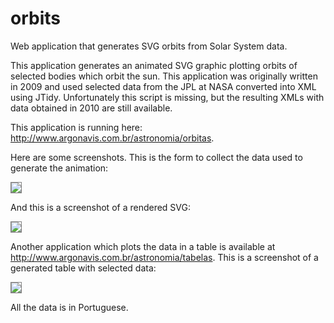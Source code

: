 orbits
======

<style>img{border: solid gray 1px}</style>

Web application that generates SVG orbits from Solar System data.

This application generates an animated SVG graphic plotting orbits of selected bodies which orbit the sun. This application was originally written in 2009 and used selected data from the JPL at NASA converted into XML using JTidy. Unfortunately this script is missing, but the resulting XMLs with data obtained in 2010 are still available.

This application is running here: <http://www.argonavis.com.br/astronomia/orbitas>. 

Here are some screenshots. This is the form to collect the data used to generate the animation:

![](https://raw2.github.com/helderdarocha/orbits/master/orbits_form.png)

And this is a screenshot of a rendered SVG:

![](https://raw2.github.com/helderdarocha/orbits/master/orbits_svg.png)

Another application which plots the data in a table is available at <http://www.argonavis.com.br/astronomia/tabelas>. This is a screenshot of a generated table with selected data:

![](https://raw2.github.com/helderdarocha/orbits/master/orbits_table.png)

All the data is in Portuguese.


